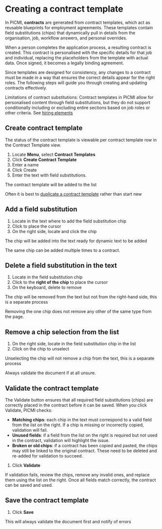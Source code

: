 # Creating a contract template

In PICMI, **contracts** are generated from contract templates, which act as reusable blueprints for employment agreements. These templates contain field substitutions (chips) that dynamically pull in details from the organisation, job, workflow answers, and personal overrides.

When a person completes the application process, a resulting contract is created. This contract is personalised with the specific details for that job and individual, replacing the placeholders from the template with actual data. Once signed, it becomes a legally binding agreement.

Since templates are designed for consistency, any changes to a contract must be made in a way that ensures the correct details appear for the right roles. The following steps will guide you through creating and updating contracts effectively.

<prompt>

Limitations of contract substitutions: Contract templates in PICMI allow for personalised content through field substitutions, but they do not support conditionally including or excluding entire sections based on job roles or other criteria. See [hiring elements](../about-picmi/hiring-elements.md#contract)

</prompt>

<instructions>

## Create contract template

The status of the contract template is viewable per contract template row in the Contract Template view.

1. Locate **Menu**, select **Contract Templates**
2. Click **Create Contract Template**
3. Enter a name
4. Click Create
5. Enter the text with field substitutions.

The contract template will be added to the list

<prompt>

Often it is best to [duplicate a contract template](duplicate-a-contract-template) rather than start new

</prompt>

</instructions>

<instructions>

## Add a field substitution

1. Locate in the text where to add the field substitution chip
2. Click to place the cursor
3. On the right side, locate and click the chip

The chip will be added into the text ready for dynamic text to be added

<prompt>

The same chip can be added multiple times to a contract.

</prompt>

</instructions>

<instructions>

## Delete a field substitution in the text

1. Locate in the field substitution chip
2. Click to the **right of the chip** to place the cursor
3. On the keyboard, delete to remove

The chip will be removed from the text but not from the right-hand side, this is a separate process

<prompt>

Removing the one chip does not remove any other of the same type from the page.

</prompt>

</instructions>

<instructions>

## Remove a chip selection from the list

1. On the right side, locate in the field substitution chip in the list
2. Click on the chip to unselect

Unselecting the chip will not remove a chip from the text, this is a separate process

<prompt>

Always validate the document if at all unsure.

</prompt>

</instructions>


<instructions>

## Validate the contract template

The Validate button ensures that all required field substitutions (chips) are correctly placed in the contract before it can be saved. When you click Validate, PICMI checks:

* **Matching chips**: each chip in the text must correspond to a valid field from the list on the right. If a chip is missing or incorrectly copied, validation will fail.
*  **Unused fields**: if a field from the list on the right is required but not used in the contract, validation will highlight the issue.
* **Broken or old chips**: if a contract has been copied and pasted, the chips may still be linked to the original contract. These need to be deleted and re-added for validation to succeed.

1. Click **Validate**

<prompt>

If validation fails, review the chips, remove any invalid ones, and replace them using the list on the right. Once all fields match correctly, the contract can be saved and used.

</prompt>

</instructions>


<instructions>

## Save the contract template

1. Click **Save**

This will always validate the document first and notify of errors

</instructions>

